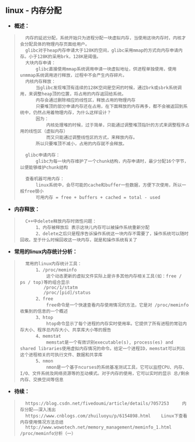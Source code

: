 ## linux - 内存分配
- **概述：**
>       内存的延迟分配，系统开始只为进程分配一块虚拟内存，当使用这块内存时，内核才会分配具体的物理内存页面给用户。
>       glibc对于heap内存申请大于128K的空间，glibc采用mmap的方式向内存申请内存。小于128K的采用brk，128K是阈值。
>       大块内存申请：
>           glibc直接使用mmap系统调用申请一块虚拟地址，供进程单独使用，使用unmmap系统调用进行释放，过程中不会产生内存碎片。
>       内核内存释放：
>           当glibc发现堆顶有连续的128K空间是空闲的时候，通过brk或sbrk系统调用，来调整heap顶的位置，将占用的内存返回给系统。
>           内存会通过删除相应的线性区，释放占用的物理内存
>           只要堆顶的部分申请内存还在占用，在下面释放的内存再多，都不会被返回到系统中，仍然占用着物理内存，为什么这样设计？
>           因为：
>               内核处理堆的时候，过于简单，只能通过调整堆顶指针的方式来调整程序占用的线性区（虚拟内存）
>               而又只能通过调整线性区的方式，来释放内存。
>           所以只要堆顶不减小，占用的内存就不会释放。
>
>       glibc申请内存：
>           glibc为每一块内存维护了一个chunk结构，内存申请时，最少分配16个字节，以便能够维护chunk结构
>
>       查看机器可用内存：
>           linux系统中，会尽可能的cache和buffer一些数据，方便下次使用，所以一般free很小
>           可用内存 = free + buffers + cached = total - used
>

- **内存释放：**
>       C++中delete释放内存时效性问题：
>           1、内存被释放后 表示这块儿内存可以被操作系统重新分配
>           2、delete之后只是程序告诉操作系统这一块内存不需要了，操作系统可以随时回收。至于什么时候回收这一块内存，就是和操作系统有关了
>
>
>
>
>
>
>
>
>
>
>
>
>

- **常用的linux内存统计分析：**
>       常用的linux内存统计工具：
>           1、/proc/meminfo
>               这个动态更新的虚拟文件实际上是许多其他内存相关工具(如：free / ps / top)等的组合显示
>              /proc/1/statm
>              /proc/[pid]/status
>           2、free
>               free命令是一个快速查看内存使用情况的方法，它是对 /proc/meminfo 收集到的信息的一个概述
>           3、htop
>               htop命令显示了每个进程的内存实时使用率。它提供了所有进程的常驻内存大小、程序总内存大小、共享库大小等的报告
>           4、memstat
>               memstat是一个有效识别executable(s), process(es) and shared libraries使用虚拟内存情况的命令。给定一个进程ID，memstat可以列出这个进程相关的可执行文件、数据和共享库
>           5、nmon
>               nmon是一个基于ncurses的系统基准测试工具，它可以监控CPU、内存、I/O、文件系统及网络资源等的互动模式。对于内存的使用，它可以实时的显示 总/剩余内存、交换空间等信息
>
>
>
>
>

- **待续：**
>       https://blog.csdn.net/fivedoumi/article/details/7057253     内存分配——深入浅出
>       https://www.cnblogs.com/zhuiluoyu/p/6154898.html    Linux下查看内存使用情况方法总结
>       http://www.wowotech.net/memory_management/meminfo_1.html    /proc/meminfo分析（一）
>
>
>
>
>
>
>
>
>
>
>
>
>
